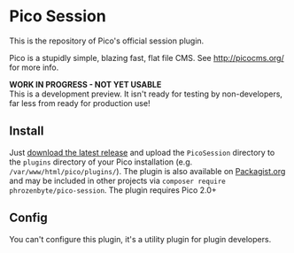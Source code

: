 Pico Session
============

This is the repository of Pico's official session plugin.

Pico is a stupidly simple, blazing fast, flat file CMS. See http://picocms.org/ for more info.

**WORK IN PROGRESS - NOT YET USABLE**  
This is a development preview. It isn't ready for testing by non-developers, far less from ready for production use!

Install
-------

Just [download the latest release](https://github.com/PhrozenByte/pico-session/releases/latest) and upload the `PicoSession` directory to the `plugins` directory of your Pico installation (e.g. `/var/www/html/pico/plugins/`). The plugin is also available on [Packagist.org](https://packagist.org/packages/phrozenbyte/pico-session) and may be included in other projects via `composer require phrozenbyte/pico-session`. The plugin requires Pico 2.0+

Config
------

You can't configure this plugin, it's a utility plugin for plugin developers.

